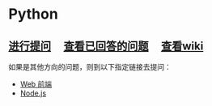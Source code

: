 # Python

## [进行提问](../../issues/new) &nbsp;&nbsp;&nbsp; [查看已回答的问题](../../issues?q=is%3Aissue+is%3Aclosed) &nbsp;&nbsp;&nbsp; [查看wiki](../../wiki)

如果是其他方向的问题，则到以下指定链接去提问：

- [Web 前端](https://github.com/reflight/front-end)
- [Node.js](https://github.com/reflight/node)
